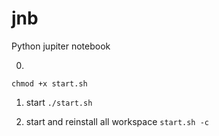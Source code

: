 # jnb
Python jupiter notebook

0)
`chmod +x start.sh`

1) start
`./start.sh`

2) start and reinstall all workspace
`start.sh -c`